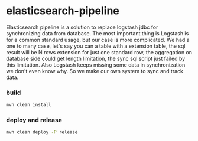 # elasticsearch-pipeline
Elasticsearch pipeline is a solution to replace logstash jdbc for synchronizing data from database.
The most important thing is Logstash is for a common standard usage, but our case is more complicated.
We had a one to many case, let's say you can a table with a extension table, the sql result will be N rows extension for just one standard row,
the aggregation on database side could get length limitation, the sync sql script just failed by this limitation.
Also Logstash keeps missing some data in synchronization we don't even know why.
So we make our own system to sync and track data. 

### build
```bash
mvn clean install
```


### deploy and release
```bash
mvn clean deploy -P release
```

